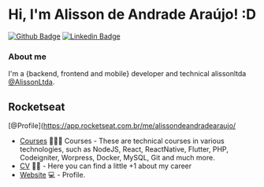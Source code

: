 # Hi, I'm  Alisson de Andrade Araújo! :D

[![Github Badge](https://img.shields.io/badge/-Github-000?style=flat-square&logo=Github&logoColor=white&link=https://github.com/fagnerpsantos)](https://github.com/alissonandrade2020/)
[![Linkedin Badge](https://img.shields.io/badge/-LinkedIn-blue?style=flat-square&logo=Linkedin&logoColor=white&link=https://www.linkedin.com/in/fagnerpsantos/)](https://www.linkedin.com/in/alisson-de-andrade-ara%C3%BAjo-160224190/)

### About me
I'm a {backend, frontend and mobile} developer and technical alissonltda [@AlissonLtda](http://alissondeandradearaujo.000webhostapp.com/).

## Rocketseat 

[@Profile](https://app.rocketseat.com.br/me/alissondeandradearaujo/

- [Courses](https://www.treinaweb.com.br/cursos-online?q=fagner+pinheiro) 👨🏼‍🏫 Courses - These are technical courses in various technologies, such as NodeJS, React, ReactNative, Flutter, PHP, Codeigniter, Worpress, Docker, MySQL, Git and much more.
- [CV](https://alissonandradesistema.000webhostapp.com/curriculo/) ✍🏼 - Here you can find a little +1 about my career
- [Website](http://alissondeandradearaujo.000webhostapp.com/) 💻 - Profile.

